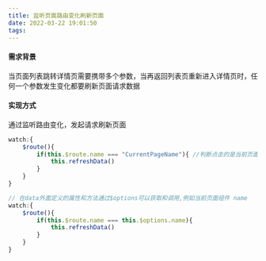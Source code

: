 ```yaml
---
title: 监听页面路由变化刷新页面
date: 2022-03-22 19:01:50
tags:
---
```


#### 需求背景

当页面列表跳转详情页需要携带多个参数，当再返回列表页重新进入详情页时，任何一个参数发生变化都要刷新页面请求数据

#### 实现方式

通过监听路由变化，发起请求刷新页面

```javascript
watch:{
    $route(){
        if(this.$route.name === "CurrentPageName"){ //判断点击的是当前页面
            this.refreshData()
        }
    }
}

// 在data外面定义的属性和方法通过$options可以获取和调用,例如当前页面组件 name
watch:{
    $route(){
        if(this.$route.name === this.$options.name){
            this.refreshData()
        }
    }
}
```
